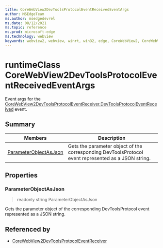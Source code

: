 ```yaml
---
title: CoreWebView2DevToolsProtocolEventReceivedEventArgs
author: MSEdgeTeam
ms.author: msedgedevrel
ms.date: 08/12/2021
ms.topic: reference
ms.prod: microsoft-edge
ms.technology: webview
keywords: webview2, webview, winrt, win32, edge, CoreWebView2, CoreWebView2Controller, browser control, edge html, CoreWebView2DevToolsProtocolEventReceivedEventArgs
---
```


# runtimeClass CoreWebView2DevToolsProtocolEventReceivedEventArgs



Event args for the [CoreWebView2DevToolsProtocolEventReceiver.DevToolsProtocolEventReceived](corewebview2devtoolsprotocoleventreceiver.md#devtoolsprotocoleventreceived) event.

## Summary

Members|Description
--|--
[ParameterObjectAsJson](#parameterobjectasjson) | Gets the parameter object of the corresponding DevToolsProtocol event represented as a JSON string.

## Properties

### ParameterObjectAsJson

> readonly  string ParameterObjectAsJson

Gets the parameter object of the corresponding DevToolsProtocol event represented as a JSON string.






## Referenced by

- [CoreWebView2DevToolsProtocolEventReceiver](corewebview2devtoolsprotocoleventreceiver.md)
